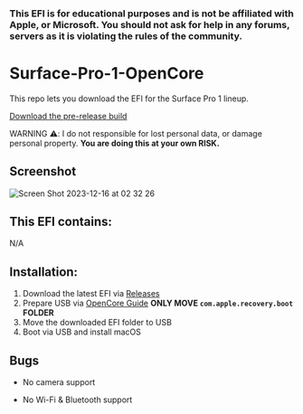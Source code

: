 ### **This EFI is for educational purposes and is not be affiliated with Apple, or Microsoft. You should not ask for help in any forums, servers as it is violating the rules of the community.** 
#

# Surface-Pro-1-OpenCore

This repo lets you download the EFI for the Surface Pro 1 lineup.

[Download the pre-release build](https://github.com/PGBSean/Surface-Pro-1-OpenCore/releases/tag/20231216)

WARNING ⚠️: I  do not responsible for lost personal data, or damage personal property. **You are doing this at your own RISK.**

## Screenshot
![Screen Shot 2023-12-16 at 02 32 26](https://github.com/PGBSean/Surface-Pro-1-OpenCore/assets/97381104/ebc179f4-a451-483c-865b-73517d38a1b6)


## This EFI contains:
N/A

## Installation:
1. Download the latest EFI via [Releases](https://github.com/PGBSean/Surface-Pro-1-OpenCore/releases/latest)
2. Prepare USB via [OpenCore Guide](https://dortania.github.io/OpenCore-Install-Guide/installer-guide/windows-install.html#making-the-installer) **ONLY MOVE `com.apple.recovery.boot` FOLDER**
3. Move the downloaded EFI folder to USB
4. Boot via USB and install macOS

## Bugs
+ No camera support

+ No Wi-Fi & Bluetooth support

